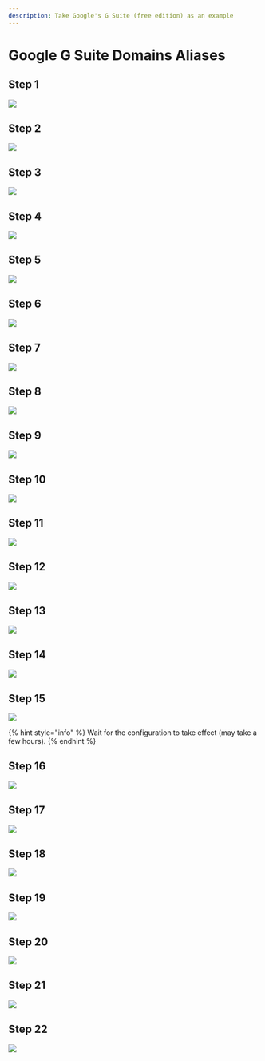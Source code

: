 ```yaml
---
description: Take Google's G Suite (free edition) as an example
---
```


# Google G Suite Domains Aliases

## Step 1

![](.gitbook/assets/gsuite001.png)

## Step 2

![](.gitbook/assets/gsuite002.png)

## Step 3

![](.gitbook/assets/gsuite003.png)

## Step 4

![](.gitbook/assets/gsuite004.png)

## Step 5

![](.gitbook/assets/gsuite005.png)

## Step 6

![](.gitbook/assets/gsuite006.png)

## Step 7

![](.gitbook/assets/gsuite007.png)

## Step 8

![](.gitbook/assets/gsuite008.png)

## Step 9

![](.gitbook/assets/gsuite009.png)

## Step 10

![](.gitbook/assets/gsuite010.png)

## Step 11

![](.gitbook/assets/gsuite011.png)

## Step 12

![](.gitbook/assets/gsuite012.png)

## Step 13

![](.gitbook/assets/gsuite013.png)

## Step 14

![](.gitbook/assets/gsuite014.png)

## Step 15

![](.gitbook/assets/gsuite015.png)

{% hint style="info" %}
Wait for the configuration to take effect \(may take a few hours\).
{% endhint %}

## Step 16

![](.gitbook/assets/gsuite016.png)

## Step 17

![](.gitbook/assets/gsuite017.png)

## Step 18

![](.gitbook/assets/gsuite018.png)

## Step 19

![](.gitbook/assets/gsuite019.png)

## Step 20

![](.gitbook/assets/gsuite020.png)

## Step 21

![](.gitbook/assets/gsuite021.png)

## Step 22

![](.gitbook/assets/gsuite022.png)



